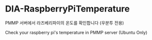 # DIA-RaspberryPiTemperature

PMMP 서버에서 라즈베리파이의 온도를 확인합니다 (우분투 전용)

Check your raspberry pi's temperature in PMMP server (Ubuntu Only)
